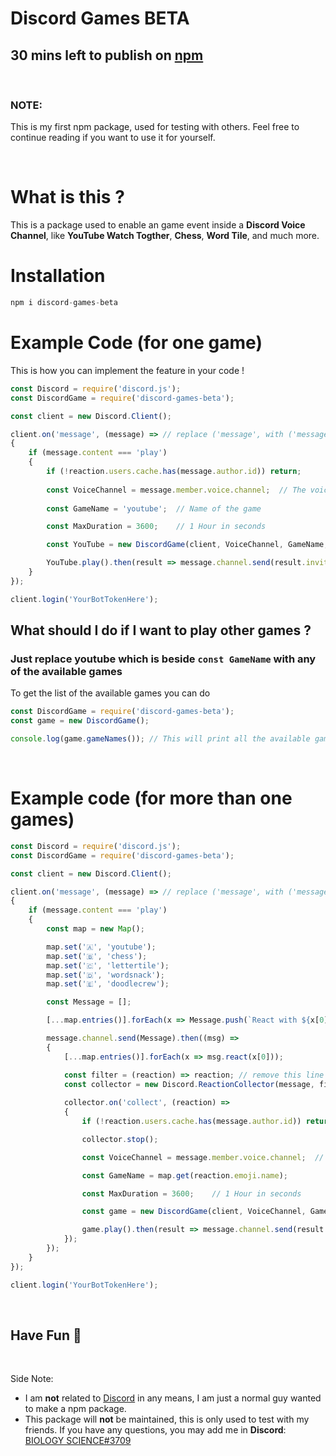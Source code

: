 # Discord Games BETA
## 30 mins left to publish on [npm](https://www.npmjs.com/)

<br>

### **NOTE**:
This is my first npm package, used for testing with others. Feel free to continue reading if you want to use it for yourself.

<br>

# What is this ?
This is a package used to enable an game event inside a **Discord Voice Channel**, like **YouTube Watch Togther**, **Chess**, **Word Tile**, and much more.

# Installation
```js
npm i discord-games-beta
```
# 

# Example Code (for one game)

This is how you can implement the feature in your code !

```js
const Discord = require('discord.js');
const DiscordGame = require('discord-games-beta');

const client = new Discord.Client();

client.on('message', (message) => // replace ('message', with ('messageCreate', if you are on discord.js v13
{
    if (message.content === 'play')
    {
        if (!reaction.users.cache.has(message.author.id)) return;
        
        const VoiceChannel = message.member.voice.channel;  // The voice channel in which the event is gonna occur
        
        const GameName = 'youtube';  // Name of the game

        const MaxDuration = 3600;    // 1 Hour in seconds

        const YouTube = new DiscordGame(client, VoiceChannel, GameName, MaxDuration);

        YouTube.play().then(result => message.channel.send(result.inviteLink));
    }
});

client.login('YourBotTokenHere');
```
## What should I do if I want to play other games ?
### Just replace **youtube** which is beside `const GameName` with any of the available games

To get the list of the available games you can do
```js
const DiscordGame = require('discord-games-beta');
const game = new DiscordGame();

console.log(game.gameNames()); // This will print all the available games in your console !
```

<br>

# Example code (for more than one games)

```js
const Discord = require('discord.js');
const DiscordGame = require('discord-games-beta');

const client = new Discord.Client();

client.on('message', (message) => // replace ('message', with ('messageCreate', if you are on discord.js v13
{
    if (message.content === 'play')
    {
        const map = new Map();

        map.set('🇦', 'youtube');
        map.set('🇧', 'chess');
        map.set('🇨', 'lettertile');
        map.set('🇩', 'wordsnack');
        map.set('🇪', 'doodlecrew');

        const Message = [];

        [...map.entries()].forEach(x => Message.push(`React with ${x[0]} to play ${x[1]}`));

        message.channel.send(Message).then((msg) =>
        {
            [...map.entries()].forEach(x => msg.react(x[0]));

            const filter = (reaction) => reaction; // remove this line if you are on discord.js v13
            const collector = new Discord.ReactionCollector(message, filter); // remove ", filter" if you are on discord.js v13
    
            collector.on('collect', (reaction) =>
            {
                if (!reaction.users.cache.has(message.author.id)) return;

                collector.stop();

                const VoiceChannel = message.member.voice.channel;  // The voice channel in which the event is gonna occur

                const GameName = map.get(reaction.emoji.name);

                const MaxDuration = 3600;    // 1 Hour in seconds

                const game = new DiscordGame(client, VoiceChannel, GameName, MaxDuration);

                game.play().then(result => message.channel.send(result.inviiteLink));
            });
        });
    }
});

client.login('YourBotTokenHere');
```

<br>

## Have Fun 🥳

<br>

Side Note:
- I am **not** related to [Discord](https://discord.com) in any means, I am just a normal guy wanted to make a npm package.
- This package will **not** be maintained, this is only used to test with my friends. If you have any questions, you may add me in **Discord**: [BIOLOGY SCIENCE#3709](https://discordapp.com/users/580322451729154049)
